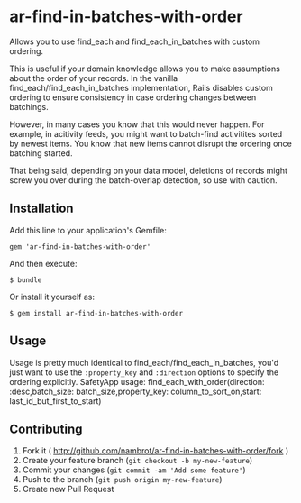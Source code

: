 # ar-find-in-batches-with-order

Allows you to use find_each and find_each_in_batches with custom ordering.

This is useful if your domain knowledge allows you to make assumptions about the order of your records. In the vanilla find_each/find_each_in_batches implementation, Rails disables custom ordering to ensure consistency in case ordering changes between batchings.

However, in many cases you know that this would never happen. For example, in acitivity feeds, you might want to batch-find activitites sorted by newest items. You know that new items cannot disrupt the ordering once batching started.

That being said, depending on your data model, deletions of records might screw you over during the batch-overlap detection, so use with caution.

## Installation

Add this line to your application's Gemfile:

    gem 'ar-find-in-batches-with-order'

And then execute:

    $ bundle

Or install it yourself as:

    $ gem install ar-find-in-batches-with-order

## Usage

Usage is pretty much identical to find_each/find_each_in_batches, you'd just want to use the `:property_key` and `:direction` options to specify the ordering explicitly.
SafetyApp usage: find_each_with_order(direction: :desc,batch_size: batch_size,property_key: column_to_sort_on,start: last_id_but_first_to_start)

## Contributing

1. Fork it ( http://github.com/nambrot/ar-find-in-batches-with-order/fork )
2. Create your feature branch (`git checkout -b my-new-feature`)
3. Commit your changes (`git commit -am 'Add some feature'`)
4. Push to the branch (`git push origin my-new-feature`)
5. Create new Pull Request
